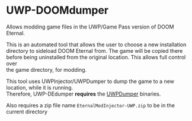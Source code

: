 # UWP-DOOMdumper

Allows modding game files in the UWP/Game Pass version of DOOM Eternal.  

This is an automated tool that allows the user to choose a new installation directory to sideload DOOM Eternal from.
The game will be copied there before being uninstalled from the original location. This allows full control over   
the game directory, for modding.

This tool uses UWPInjector/UWPDumper to dump the game to a new location, while it is running.  
Therefore, UWP-DEdumper **requires** the [UWPDumper](https://github.com/Wunkolo/UWPDumper) binaries.

Also requires a zip file name `EternalModInjector-UWP.zip` to be in the current directory

